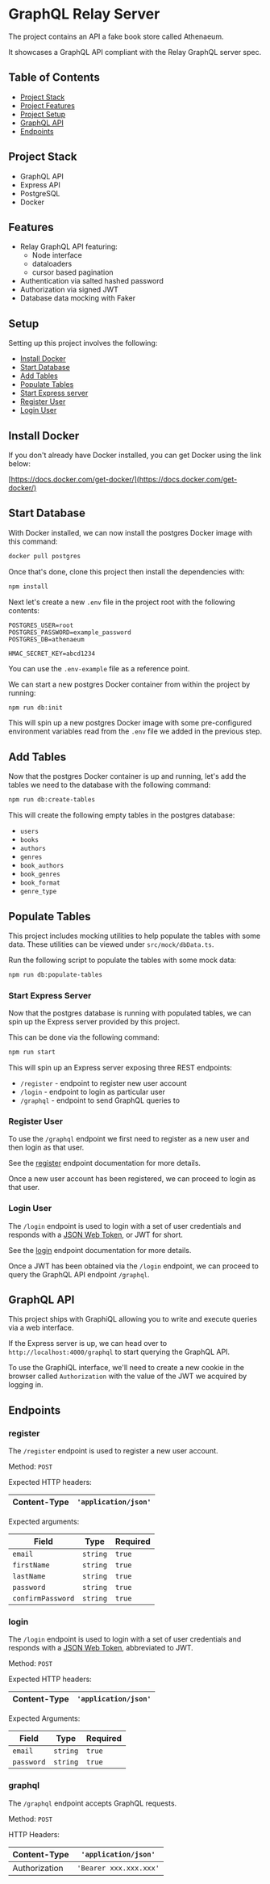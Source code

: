 # GraphQL Relay Server

The project contains an API a fake book store called Athenaeum.

It showcases a GraphQL API compliant with the Relay GraphQL server spec.

## Table of Contents

- [Project Stack](#stack)
- [Project Features](#features)
- [Project Setup](#setup)
- [GraphQL API](#graphql-api)
- [Endpoints](#endpoints)

<a name="stack"></a>

## Project Stack

- GraphQL API
- Express API
- PostgreSQL
- Docker

<a name="features"></a>

## Features

- Relay GraphQL API featuring:
  - Node interface
  - dataloaders
  - cursor based pagination
- Authentication via salted hashed password
- Authorization via signed JWT
- Database data mocking with Faker

<a name="setup"></a>

## Setup

Setting up this project involves the following:

- [Install Docker](#install-docker)
- [Start Database](#start-database)
- [Add Tables](#add-tables)
- [Populate Tables](#populate-tables)
- [Start Express server](#start-express-server)
- [Register User](#register-user)
- [Login User](#login-user)

<a name="install-docker"></a>

## Install Docker

If you don't already have Docker installed, you can get Docker using the link below:

[https://docs.docker.com/get-docker/](https://docs.docker.com/get-docker/)

<a name="start-postgresql-database"></a>

## Start Database

With Docker installed, we can now install the postgres Docker image with this command:

```bash
docker pull postgres
```

Once that's done, clone this project then install the dependencies with:

```bash
npm install
```

Next let's create a new `.env` file in the project root with the following contents:

```
POSTGRES_USER=root
POSTGRES_PASSWORD=example_password
POSTGRES_DB=athenaeum

HMAC_SECRET_KEY=abcd1234
```

You can use the `.env-example` file as a reference point.

We can start a new postgres Docker container from within the project by running:

```bash
npm run db:init
```

This will spin up a new postgres Docker image with some pre-configured environment variables read from the `.env` file we added in the previous step.

<a name="add-tables"></a>

## Add Tables

Now that the postgres Docker container is up and running, let's add the tables we need to the database with the following command:

```bash
npm run db:create-tables
```

This will create the following empty tables in the postgres database:

- `users`
- `books`
- `authors`
- `genres`
- `book_authors`
- `book_genres`
- `book_format`
- `genre_type`

<a name="populate-tables"></a>

## Populate Tables

This project includes mocking utilities to help populate the tables with some data. These utilities can be viewed under `src/mock/dbData.ts`.

Run the following script to populate the tables with some mock data:

```bash
npm run db:populate-tables
```

<a name="start-express-server"></a>

### Start Express Server

Now that the postgres database is running with populated tables, we can spin up the Express server provided by this project.

This can be done via the following command:

```bash
npm run start
```

This will spin up an Express server exposing three REST endpoints:

- `/register` - endpoint to register new user account
- `/login` - endpoint to login as particular user
- `/graphql` - endpoint to send GraphQL queries to

<a name="register-user"></a>

### Register User

To use the `/graphql` endpoint we first need to register as a new user and then login as that user.

See the [register](#register) endpoint documentation for more details.

Once a new user account has been registered, we can proceed to login as that user.

<a name="login-user"></a>

### Login User

The `/login` endpoint is used to login with a set of user credentials and responds with a [JSON Web Token](https://jwt.io/), or JWT for short.

See the [login](#login) endpoint documentation for more details.

Once a JWT has been obtained via the `/login` endpoint, we can proceed to query the GraphQL API endpoint `/graphql`.

<a name="graphql-api"></a>

## GraphQL API

This project ships with GraphiQL allowing you to write and execute queries via a web interface.

If the Express server is up, we can head over to `http://localhost:4000/graphql` to start querying the GraphQL API. 

To use the GraphiQL interface, we'll need to create a new cookie in the browser called `Authorization` with the value of the JWT we acquired by logging in.

<a name="Endpoints"></a>

## Endpoints

<a name="register"></a>

### register

The `/register` endpoint is used to register a new user account.

Method: `POST`

Expected HTTP headers:

| Content-Type | `'application/json'` |
| ------------ | -------------------- |

Expected arguments:

| **Field**         | **Type** | **Required** |
| ----------------- | -------- | ------------ |
| `email`           | `string` | `true`       |
| `firstName`       | `string` | `true`       |
| `lastName`        | `string` | `true`       |
| `password`        | `string` | `true`       |
| `confirmPassword` | `string` | `true`       |

<a name="login"></a>

### login

The `/login` endpoint is used to login with a set of user credentials and responds with a [JSON Web Token](https://jwt.io/), abbreviated to JWT.

Method: `POST`

Expected HTTP headers:

| Content-Type | `'application/json'` |
| ------------ | -------------------- |

Expected Arguments:

| **Field**  | **Type** | **Required** |
| ---------- | -------- | ------------ |
| `email`    | `string` | `true`       |
| `password` | `string` | `true`       |

<a name="graphql"></a>

### graphql

The `/graphql` endpoint accepts GraphQL requests.

Method: `POST`

HTTP Headers:

| Content-Type  | `'application/json'`   |
| ------------- | ---------------------- |
| Authorization | `'Bearer xxx.xxx.xxx'` |
